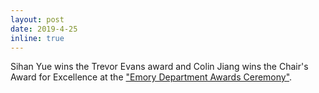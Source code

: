 ```yaml
---
layout: post
date: 2019-4-25
inline: true
---
```


Sihan Yue wins the Trevor Evans award and Colin Jiang wins the Chair's Award for Excellence at the ["Emory Department Awards Ceremony"](https://twitter.com/joycehoUT/status/1121510610800455680).